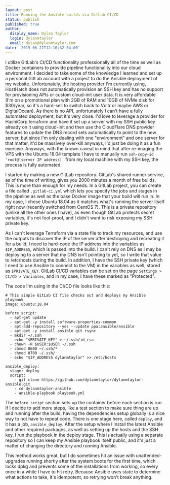 ```yaml
---
layout: post
title: Running the Ansible builds via GitLab CI/CD
status: publish
published: true
author:
  display_name: Dylan Taylor
  login: dylanmtaylor
  email: dylan@dylanmtaylor.com
date: '2019-06-22T12:10:32-04:00'
---
```


I utilize GitLab's CI/CD functionality professionally all of the time as well as Docker containers to provide pipeline functionality into our cloud environment. I decided to take some of the knowledge I learned and set up a personal GitLab account with a project to do the Ansible deployment of my website. Unfortunately, the hosting provider I'm currently using, HostHatch does not automatically provision an SSH key and has no support for provisioning APIs or custom cloud-init user data. It is very affordable (I'm on a promotional plan with 2GB of RAM and 10GB of NVMe disk for $30/year, so it's a hard-sell to switch back to Vultr or maybe AWS or DigitalOcean). As there is no API, unfortunately I can't have a fully automated deployment, but it's very close. I'd love to leverage a provider for HashiCorp terraform and have it set up a server with my SSH public key already on it using cloud-init and then use the CloudFlare DNS provider features to update the DNS record sets automatically to point to the new server, but since I'm only dealing with one "environment" and one server for that matter, it'd be massively over-kill anyways, I'd just be doing it as a fun exercise. Anyways, with the known caveat in mind that after re-imaging the VPS with the Ubuntu 18.04 template I have to manually run `ssh-copy-id 'root@[server IP address]'` from my local machine with my SSH key, the process is fully automated.

 I started by making a new GitLab repository. GitLab's shared runner service, as of the time of writing, gives you 2000 minutes a month of free builds. This is more than enough for my needs. In a GitLab project, you can create a file called `.gitlab-ci.yml` which lets you specify the jobs and stages in the pipeline as well as the base Docker image that your build will run in. In my case, I chose Ubuntu 18.04 as it matches what's running the server itself right now (recently switched from CentOS 7). This is a private repository (unlike all the other ones I have), as even though GitLab protects secret variables, it's not fool-proof, and I didn't want to risk exposing my SSH private key.

 As I can't leverage Terraform via a state file to track my resources, and use the outputs to discover the IP of the server after destroying and recreating it for a build, I need to hard-code the IP address into the variables as `$IP_ADDRESS`, which is passed into the build. I can't rely on DNS as I may be deploying to a server that my DNS isn't pointing to yet, so I write that value to /etc/hosts during the build. In addition, I have the SSH private key (which I need to use Ansible to connect to the VM) in the variables as well, stored as `$PRIVATE_KEY`. GitLab CI/CD variables can be set on the page `Settings > CI/CD > Variables`, and in my case, I have these marked as "Protected".

 The code I'm using in the CI/CD file looks like this:

 ```
 # This simple GitLab CI file checks out and deploys my Ansible playbook
 image: ubuntu:18.04

 before_script:
   - apt-get update
   - apt-get -y install software-properties-common
   - apt-add-repository --yes --update ppa:ansible/ansible
   - apt-get -y install ansible git rsync
   - mkdir ~/.ssh
   - echo "$PRIVATE_KEY" > ~/.ssh/id_rsa
   - chown -R $USER:$USER ~/.ssh
   - chmod 0600 ~/.ssh/*
   - chmod 0700 ~/.ssh/
   - echo "$IP_ADDRESS dylanmtaylor" >> /etc/hosts

 ansible_deploy:
   stage: deploy
   script:
     - git clone https://github.com/dylanmtaylor/dylanmtaylor-ansible.git
     - cd dylanmtaylor-ansible
     - ansible-playbook playbook.yml
 ```

The `before_script` section sets up the container before each section is run. If I decide to add more steps, like a test section to make sure thing are up and running after the build, having the dependencies setup globally is a nice way to not have to repeat code. There is one stage here, called `deploy`, and it has a job, `ansible_deploy`. After the setup where I install the latest Ansible and other required packages, as well as setting up the hosts and the SSH key, I run the playbook in the deploy stage. This is actually using a separate repository so I can keep my Ansible playbook itself public, and it's just a matter of changing the directory and running Ansible.

This method works great, but I do sometimes hit an issue with unattended-upgrades running shortly after the system boots for the first time, which locks dpkg and prevents some of the installations from working, so every once in a while I have to hit retry. Because Ansible uses state to determine what actions to take, it's idempotent, so retrying won't break anything.
